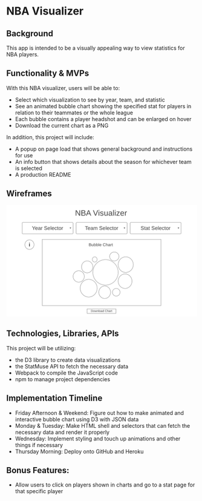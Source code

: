 # NBA Visualizer

## Background
This app is intended to be a visually appealing way to view statistics for NBA players.

## Functionality & MVPs
With this NBA visualizer, users will be able to:
- Select which visualization to see by year, team, and statistic
- See an animated bubble chart showing the specified stat for players in relation to their teammates or the whole league
- Each bubble contains a player headshot and can be enlarged on hover
- Download the current chart as a PNG
  
In addition, this project will include:
- A popup on page load that shows general background and instructions for use
- An info button that shows details about the season for whichever team is selected 
- A production README
  
## Wireframes
![alt text](./wireframe.png)

## Technologies, Libraries, APIs
This project will be utilizing:
- the D3 library to create data visualizations
- the StatMuse API to fetch the necessary data
- Webpack to compile the JavaScript code
- npm to manage project dependencies

## Implementation Timeline
  * Friday Afternoon & Weekend: Figure out how to make animated and interactive bubble chart using D3 with JSON data
  * Monday & Tuesday: Make HTML shell and selectors that can fetch the necessary data and render it properly
  * Wednesday: Implement styling and touch up animations and other things if necessary
  * Thursday Morning: Deploy onto GitHub and Heroku

## Bonus Features:
- Allow users to click on players shown in charts and go to a stat page for that specific player